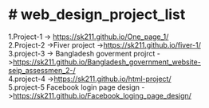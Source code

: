 <h1># web_design_project_list</h1>

1.Project-1 -> https://sk211.github.io/One_page_1/ <br>
2.Project-2 ->Fiver project ->https://sk211.github.io/fiver-1/ <br>
3.project-3 -> Bangladesh goverment projrct ->https://sk211.github.io/Bangladesh_government_website-seip_assessmen_2-/ <br>
4.project-4 ->https://sk211.github.io/html-project/ <br>
5.project-5 Facebook login page design ->https://sk211.github.io/Facebook_loging_page_design/ <br>

